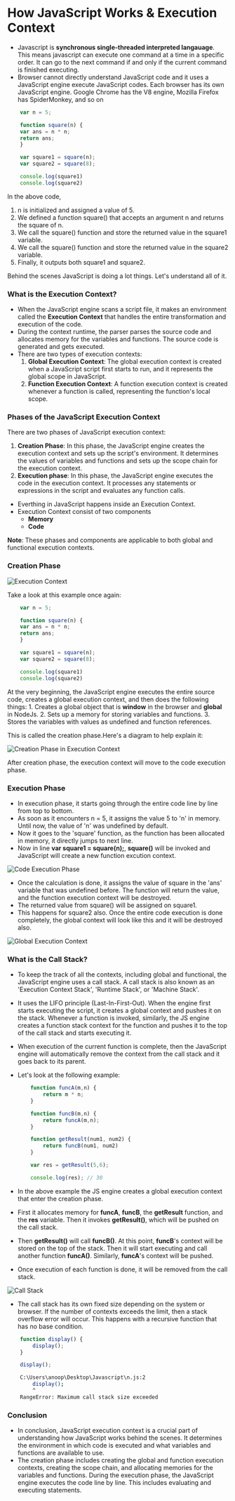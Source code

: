 # How JavaScript Works & Execution Context 

- Javascript is **synchronous single-threaded interpreted langauage**. This means javascript can execute one command at a time in a specific order. It can go to the next command if and only if the current command is finished executing.
- Browser cannot directly understand JavaScript code and it uses a JavaScript engine execute JavaScript codes. Each browser has its own JavaScript engine. Google Chrome has the V8 engine, Mozilla Firefox has SpiderMonkey, and so on

``` javascript
    var n = 5;

    function square(n) {
    var ans = n * n;
    return ans;
    }

    var square1 = square(n);
    var square2 = square(8);  

    console.log(square1)
    console.log(square2)
```

In the above code,
1. n is initialized and assigned a value of 5.
2. We defined a function square() that accepts an argument n and returns the square of n.
3. We call the square() function and store the returned value in the square1 variable.
4. We call the square() function and store the returned value in the square2 variable.
5. Finally, it outputs both square1 and square2.

Behind the scenes JavaScript is doing a lot things. Let's understand all of it.

### What is the Execution Context?
- When the JavaScript engine scans a script file, it makes an environment called the **Execution Context** that handles the entire transformation and execution of the code.
- During the context runtime, the parser parses the source code and allocates memory for the variables and functions. The source code is generated and gets executed.
- There are two types of execution contexts:
    1. **Global Execution Context**: The global execution context is created when a JavaScript script first starts to run, and it represents the global scope in JavaScript.
    2. **Function Execution Context**:  A function execution context is created whenever a function is called, representing the function's local scope.

### Phases of the JavaScript Execution Context
There are two phases of JavaScript execution context:
1. **Creation Phase**: In this phase, the JavaScript engine creates the execution context and sets up the script's environment. It determines the values of variables and functions and sets up the scope chain for the execution context.
2. **Execution phase**: In this phase, the JavaScript engine executes the code in the execution context. It processes any statements or expressions in the script and evaluates any function calls.

- Everthing in JavaScript happens inside an Execution Context.
- Execution Context consist of two components
    - **Memory**
    - **Code**

**Note**: These phases and components are applicable to both global and functional execution contexts.

### Creation Phase
![Execution Context](./images/execution-context-1.png)

Take a look at this example once again:

``` javascript
    var n = 5;

    function square(n) {
    var ans = n * n;
    return ans;
    }

    var square1 = square(n);
    var square2 = square(8);  

    console.log(square1)
    console.log(square2)
```

At the very beginning, the JavaScript engine executes the entire source code, creates a global execution context, and then does the following things:
        1. Creates a global object that is **window** in the browser and **global** in NodeJs.
        2. Sets up a memory for storing variables and functions.
        3. Stores the variables with values as undefined and function references.

This is called the creation phase.Here's a diagram to help explain it:

![Creation Phase in Execution Context](./images/creation-phase-in-execution-context.png)

After creation phase, the execution context will move to the code execution phase.

### Execution Phase
- In execution phase, it starts going through the entire code line by line from top to bottom. 
- As soon as it encounters n = 5, it assigns the value 5 to 'n' in memory. Until now, the value of 'n' was undefined by default.
- Now it goes to the 'square' function, as the function has been allocated in memory, it directly jumps to next line.
- Now in line **var square1 = square(n);**, **square()** will be invoked and JavaScript will create a new function excution context. 

![Code Execution Phase](./images/code-execution-phase.png)

- Once the calculation is done, it assigns the value of square in the 'ans' variable that was undefined before. The function will return the value, and the function execution context will be destroyed.
- The returned value from square() will be assigned on square1.
- This happens for square2 also. Once the entire code execution is done completely, the global context will look like this and it will be destroyed also.

![Global Execution Context](./images/global-execution-context-after-completion.png)

### What is the Call Stack?
- To keep the track of all the contexts, including global and functional, the JavaScript engine uses a call stack. A call stack is also known as an 'Execution Context Stack', 'Runtime Stack', or 'Machine Stack'.
- It uses the LIFO principle (Last-In-First-Out). When the engine first starts executing the script, it creates a global context and pushes it on the stack. Whenever a function is invoked, similarly, the JS engine creates a function stack context for the function and pushes it to the top of the call stack and starts executing it.
- When execution of the current function is complete, then the JavaScript engine will automatically remove the context from the call stack and it goes back to its parent.

- Let's look at the following example:

    ``` javascript
        function funcA(m,n) {
            return m * n;
        }

        function funcB(m,n) {
            return funcA(m,n);
        }

        function getResult(num1, num2) {
            return funcB(num1, num2)
        }

        var res = getResult(5,6);

        console.log(res); // 30
    ```

- In the above example the JS engine creates a global execution context that enter the creation phase.
- First it allocates memory for **funcA**, **funcB**, the **getResult** function, and the **res** variable. Then it invokes **getResult()**, which will be pushed on the call stack.
- Then **getResult()** will call **funcB()**. At this point, **funcB**'s context will be stored on the top of the stack. Then it will start executing and call another function **funcA()**. Similarly, **funcA**'s context will be pushed. 
- Once execution of each function is done, it will be removed from the call stack. 

![Call Stack](./images/call-stack.png)

- The call stack has its own fixed size depending on the system or browser. If the number of contexts exceeds the limit, then a stack overflow error will occur. This happens with a recursive function that has no base condition.

``` javascript
    function display() {
        display();
    }

    display();
```

``` bash 
    C:\Users\anoop\Desktop\Javascript\n.js:2
        display();
        ^
    RangeError: Maximum call stack size exceeded
```

### Conclusion
- In conclusion, JavaScript execution context is a crucial part of understanding how JavaScript works behind the scenes. It determines the environment in which code is executed and what variables and functions are available to use.
- The creation phase includes creating the global and function execution contexts, creating the scope chain, and allocating memories for the variables and functions. During the execution phase, the JavaScript engine executes the code line by line. This includes evaluating and executing statements.
